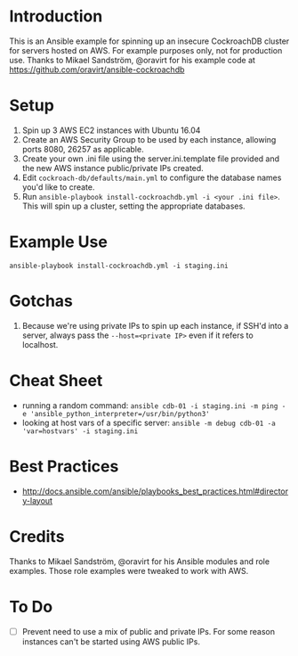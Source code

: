 # Introduction

This is an Ansible example for spinning up an insecure CockroachDB cluster for servers hosted on AWS.  For example purposes only, not for production use. Thanks to Mikael Sandström, @oravirt for his example code at https://github.com/oravirt/ansible-cockroachdb

# Setup

1. Spin up 3 AWS EC2 instances with Ubuntu 16.04
2. Create an AWS Security Group to be used by each instance, allowing ports 8080, 26257 as applicable.
3. Create your own <environment>.ini file using the server.ini.template file provided and the new AWS instance public/private IPs created.
4. Edit ``cockroach-db/defaults/main.yml`` to configure the database names you'd like to create.
5. Run ``ansible-playbook install-cockroachdb.yml -i <your .ini file>``.  This will spin up a cluster, setting the appropriate databases.

# Example Use

```
ansible-playbook install-cockroachdb.yml -i staging.ini
```

# Gotchas

1. Because we're using private IPs to spin up each instance, if SSH'd into a server, always pass the ``--host=<private IP>`` even if it refers to localhost.

# Cheat Sheet

- running a random command: ``ansible cdb-01 -i staging.ini -m ping -e 'ansible_python_interpreter=/usr/bin/python3'``
- looking at host vars of a specific server: ``ansible -m debug cdb-01 -a 'var=hostvars' -i staging.ini``

# Best Practices

- http://docs.ansible.com/ansible/playbooks_best_practices.html#directory-layout

# Credits

Thanks to Mikael Sandström, @oravirt for his Ansible modules and role examples. Those role examples were tweaked to work with AWS.

# To Do

- [ ] Prevent need to use a mix of public and private IPs. For some reason instances can't be started using AWS public IPs.